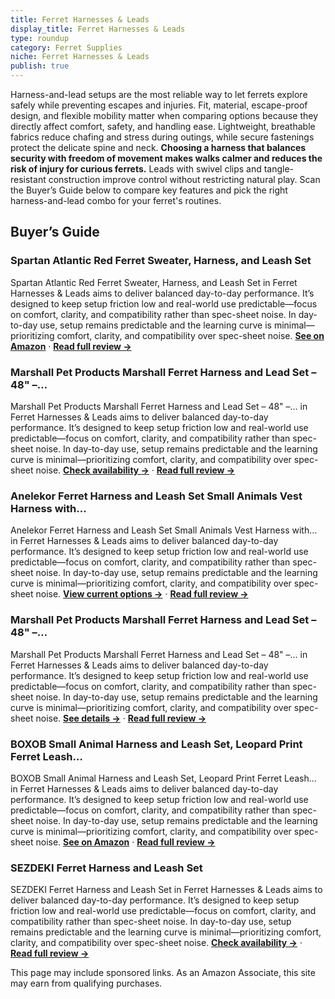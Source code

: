 ```yaml
---
title: Ferret Harnesses & Leads
display_title: Ferret Harnesses & Leads
type: roundup
category: Ferret Supplies
niche: Ferret Harnesses & Leads
publish: true
---
```


<p>Harness-and-lead setups are the most reliable way to let ferrets explore safely while preventing escapes and injuries. Fit, material, escape-proof design, and flexible mobility matter when comparing options because they directly affect comfort, safety, and handling ease. Lightweight, breathable fabrics reduce chafing and stress during outings, while secure fastenings protect the delicate spine and neck. <strong>Choosing a harness that balances security with freedom of movement makes walks calmer and reduces the risk of injury for curious ferrets.</strong> Leads with swivel clips and tangle-resistant construction improve control without restricting natural play. Scan the Buyer’s Guide below to compare key features and pick the right harness-and-lead combo for your ferret's routines.</p>
<h2>Buyer’s Guide</h2>
<h3>Spartan Atlantic Red Ferret Sweater, Harness, and Leash Set</h3>
<p>Spartan Atlantic Red Ferret Sweater, Harness, and Leash Set in Ferret Harnesses & Leads aims to deliver balanced day-to-day performance. It’s designed to keep setup friction low and real-world use predictable&mdash;focus on comfort, clarity, and compatibility rather than spec-sheet noise. In day-to-day use, setup remains predictable and the learning curve is minimal&mdash;prioritizing comfort, clarity, and compatibility over spec-sheet noise. <a href="https://amzn.to/4n8G0ZH" target="_blank" rel="nofollow sponsored noopener noopener" target="_blank"><strong>See on Amazon</strong></a> · <a href="/reviews/spartan-atlantic-red-ferret-sweater-harness-and-leash-set-ferret-clothe-aea3aa67/"><strong>Read full review &rarr;</strong></a></p>
<h3>Marshall Pet Products Marshall Ferret Harness and Lead Set &ndash; 48" &ndash;…</h3>
<p>Marshall Pet Products Marshall Ferret Harness and Lead Set &ndash; 48" &ndash;… in Ferret Harnesses & Leads aims to deliver balanced day-to-day performance. It’s designed to keep setup friction low and real-world use predictable&mdash;focus on comfort, clarity, and compatibility rather than spec-sheet noise. In day-to-day use, setup remains predictable and the learning curve is minimal&mdash;prioritizing comfort, clarity, and compatibility over spec-sheet noise. <a href="https://amzn.to/47qR1AI" target="_blank" rel="nofollow sponsored noopener noopener" target="_blank"><strong>Check availability &rarr;</strong></a> · <a href="/reviews/marshall-pet-products-marshall-ferret-harness-and-lead-set-48-black-col-1d1ff63b/"><strong>Read full review &rarr;</strong></a></p>
<h3>Anelekor Ferret Harness and Leash Set Small Animals Vest Harness with…</h3>
<p>Anelekor Ferret Harness and Leash Set Small Animals Vest Harness with… in Ferret Harnesses & Leads aims to deliver balanced day-to-day performance. It’s designed to keep setup friction low and real-world use predictable&mdash;focus on comfort, clarity, and compatibility rather than spec-sheet noise. In day-to-day use, setup remains predictable and the learning curve is minimal&mdash;prioritizing comfort, clarity, and compatibility over spec-sheet noise. <a href="https://amzn.to/3WqLW5v" target="_blank" rel="nofollow sponsored noopener noopener" target="_blank"><strong>View current options &rarr;</strong></a> · <a href="/reviews/anelekor-ferret-harness-and-leash-set-small-animals-vest-harness-with-s-3e8ff90e/"><strong>Read full review &rarr;</strong></a></p>
<h3>Marshall Pet Products Marshall Ferret Harness and Lead Set &ndash; 48" &ndash;…</h3>
<p>Marshall Pet Products Marshall Ferret Harness and Lead Set &ndash; 48" &ndash;… in Ferret Harnesses & Leads aims to deliver balanced day-to-day performance. It’s designed to keep setup friction low and real-world use predictable&mdash;focus on comfort, clarity, and compatibility rather than spec-sheet noise. In day-to-day use, setup remains predictable and the learning curve is minimal&mdash;prioritizing comfort, clarity, and compatibility over spec-sheet noise. <a href="https://amzn.to/4nO2wrN" target="_blank" rel="nofollow sponsored noopener noopener" target="_blank"><strong>See details &rarr;</strong></a> · <a href="/reviews/marshall-pet-products-marshall-ferret-harness-and-lead-set-48-red-color-46f797f0/"><strong>Read full review &rarr;</strong></a></p>
<h3>BOXOB Small Animal Harness and Leash Set, Leopard Print Ferret Leash…</h3>
<p>BOXOB Small Animal Harness and Leash Set, Leopard Print Ferret Leash… in Ferret Harnesses & Leads aims to deliver balanced day-to-day performance. It’s designed to keep setup friction low and real-world use predictable&mdash;focus on comfort, clarity, and compatibility rather than spec-sheet noise. In day-to-day use, setup remains predictable and the learning curve is minimal&mdash;prioritizing comfort, clarity, and compatibility over spec-sheet noise. <a href="https://amzn.to/42JsAMq" target="_blank" rel="nofollow sponsored noopener noopener" target="_blank"><strong>See on Amazon</strong></a> · <a href="/reviews/boxob-small-animal-harness-and-leash-set-leopard-print-ferret-leash-and-1f8f0656/"><strong>Read full review &rarr;</strong></a></p>
<h3>SEZDEKI Ferret Harness and Leash Set</h3>
<p>SEZDEKI Ferret Harness and Leash Set in Ferret Harnesses & Leads aims to deliver balanced day-to-day performance. It’s designed to keep setup friction low and real-world use predictable&mdash;focus on comfort, clarity, and compatibility rather than spec-sheet noise. In day-to-day use, setup remains predictable and the learning curve is minimal&mdash;prioritizing comfort, clarity, and compatibility over spec-sheet noise. <a href="https://amzn.to/49axohA" target="_blank" rel="nofollow sponsored noopener noopener" target="_blank"><strong>Check availability &rarr;</strong></a> · <a href="/reviews/sezdeki-ferret-harness-and-leash-set-small-animal-soft-fleece-vest-with-aa011e9e/"><strong>Read full review &rarr;</strong></a></p>
<aside class="disclosure">This page may include sponsored links. As an Amazon Associate, this site may earn from qualifying purchases.</aside>

